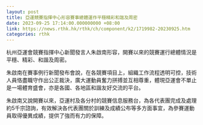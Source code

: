 ```yaml
---
layout: post
title: 亞運競賽指揮中心形容賽事總體運作平穩精彩和諧及周密
date: 2023-09-25 17:14:00.000000000 +08:00
link: https://news.rthk.hk/rthk/ch/component/k2/1719982-20230925.htm
categories: rthk
---
```


杭州亞運會競賽指揮中心新聞發言人朱啟南形容，開賽以來的競賽運行總體情況是平穩、精彩、和諧及周密。

朱啟南在賽事例行新聞發布會說，在各競賽項目上，組織工作流程透明可控，技術人員恪盡職守作出公正裁決，廣大運動員奮力拼搏並互相尊重，體現亞運會不單止是一場體育盛會，亦是各國、各地區和諧友好交流的平台。

朱啟南又說開賽以來，亞運村及各分村的競賽信息服務台，為各代表團完成及處理約5千宗諮詢，有效解決各代表團關於訓練及成績公布等多方面事宜，為參賽運動員取得優異成績，提供了強而有力的保障。
